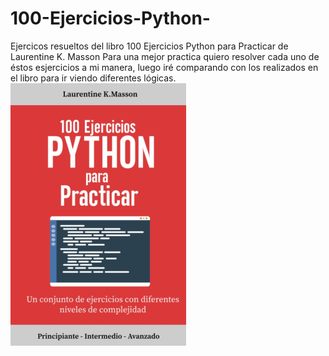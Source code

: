 # 100-Ejercicios-Python-
Ejercicos resueltos del libro 100 Ejercicios Python para Practicar de Laurentine K. Masson
Para una mejor practica quiero resolver cada uno de éstos esjercicios a mi manera, luego iré comparando con los realizados en el libro para ir viendo diferentes lógicas.
![100 Ejercicios Python](libro.png)


